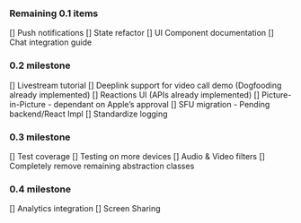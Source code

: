 ### Remaining 0.1 items
[] Push notifications
[] State refactor
[] UI Component documentation 
[] Chat integration guide  

### 0.2 milestone
 [] Livestream tutorial
 [] Deeplink support for video call demo (Dogfooding already implemented)
 [] Reactions UI (APIs already implemented)
 [] Picture-in-Picture - dependant on Apple’s approval
 [] SFU migration - Pending backend/React Impl 
 [] Standardize logging 

### 0.3 milestone
 [] Test coverage
 [] Testing on more devices
 [] Audio & Video filters
 [] Completely remove remaining abstraction classes 

### 0.4 milestone
 [] Analytics integration
 [] Screen Sharing


